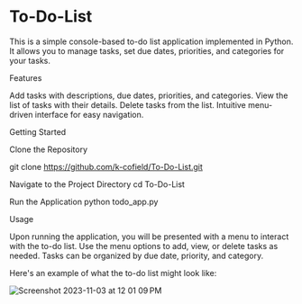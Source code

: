 # To-Do-List
This is a simple console-based to-do list application implemented in Python. It allows you to manage tasks, set due dates, priorities, and categories for your tasks.

Features

Add tasks with descriptions, due dates, priorities, and categories.
View the list of tasks with their details.
Delete tasks from the list.
Intuitive menu-driven interface for easy navigation.

Getting Started

Clone the Repository

git clone https://github.com/k-cofield/To-Do-List.git

Navigate to the Project Directory
cd To-Do-List

Run the Application
python todo_app.py

Usage

Upon running the application, you will be presented with a menu to interact with the to-do list.
Use the menu options to add, view, or delete tasks as needed.
Tasks can be organized by due date, priority, and category.

Here's an example of what the to-do list might look like:

![Screenshot 2023-11-03 at 12 01 09 PM](https://github.com/K-Cofield/To-Do-List/assets/134896943/8da18976-38ab-4e5a-ba95-e445a4099277)
       
